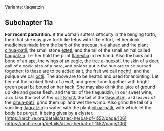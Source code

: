 Variants: tlaquatzin  

## Subchapter 11a  
**For recent parturition.** If the woman suffers difficulty in the bringing forth, then that she may give forth the fetus with little effort, let her drink medicines made from the bark of the tree[quauh-alahuac](Quauh-alahuac.md) and the plant [cihua-patli](Cihua-patli.md), the small stone [eztetl](eztetl.md), and the tail of the small animal called [tlaquatzin](tlaquatzin.md). Let her hold the plant [tlanextia](Tlanextia_xiuhtontli.md) in her hand. Also the hairs and bone of an ape, the wings of an eagle, the tree [a-huexotl](Quetzal-ahuexotl.md), the skin of a deer, gall of a cock, also of a hare, and onions put in the sun are to be burned together; to these are to be added salt, the fruit we call [nochtli](Nochtli.md), and the pulque we call [octli](octli.md). The above are to be heated and used for anointing. Let her eat the cooked flesh of a wolf, and greenstone together with bright green pearl be bound on her back. She may also drink the juice of ground up kite and goose flesh, and the tail of the tlaquauzin, in our sweet wine; also take the root of the [xal-tomatl](Xal-tomatl.md), the tail of the [tlaquatzin](tlaquatzin.md), and leaves of the [cihua-patli](Cihua-patli.md), grind them up, and wet the womb. Also grind the tail of a suckling [tlaquatzin](tlaquatzin.md) in water, with the plant [cihua-patli](Cihua-patli.md), with which let the body be purged, it being given by a clyster.  
[https://archive.org/details/aztec-herbal-of-1552/page/106](https://archive.org/details/aztec-herbal-of-1552/page/106)  

